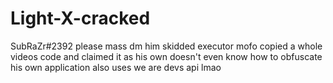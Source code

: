 # Light-X-cracked
SubRaZr#2392 please mass dm him skidded executor mofo copied a whole videos code and claimed it as his own doesn't even know how to obfuscate his own application also uses we are devs api lmao

